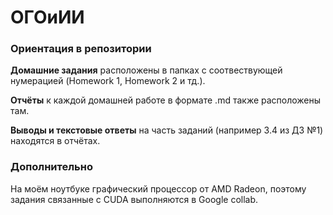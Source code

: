 # ОГОиИИ
### Ориентация в репозитории
**Домашние задания** расположены в папках с соотвествующей нумерацией (Homework 1, Homework 2 и тд.).

**Отчёты** к каждой домашней работе в формате .md также расположены там.

**Выводы и текстовые ответы** на часть заданий (например 3.4 из ДЗ №1) находятся в отчётах.
### Дополнительно
На моём ноутбуке графический процессор от AMD Radeon, поэтому задания связанные с CUDA выполняются в Google collab.
